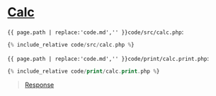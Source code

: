 # [Calc](code.zip)

`{{ page.path | replace:'code.md','' }}code/src/calc.php`:

```php
{% include_relative code/src/calc.php %}
```

`{{ page.path | replace:'code.md','' }}code/print/calc.print.php`:

```php
{% include_relative code/print/calc.print.php %}
```

> [Response](response/src/calc.php)
